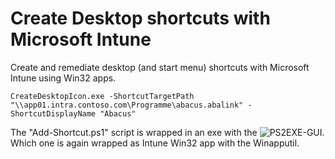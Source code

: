 # Create Desktop shortcuts with Microsoft Intune

Create and remediate desktop (and start menu) shortcuts with Microsoft Intune using Win32 apps.

```CreateDesktopIcon.exe -ShortcutTargetPath "\\app01.intra.contoso.com\Programme\abacus.abalink" -ShortcutDisplayName "Abacus"```

The "Add-Shortcut.ps1" script is wrapped in an exe with the ![PS2EXE-GUI](https://gallery.technet.microsoft.com/scriptcenter/PS2EXE-GUI-Convert-e7cb69d5). Which one is again wrapped as Intune Win32 app with the Winapputil.